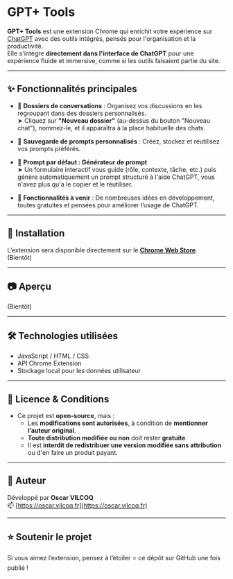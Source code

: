 # GPT+ Tools

**GPT+ Tools** est une extension Chrome qui enrichit votre expérience sur [ChatGPT](https://chat.openai.com) avec des outils intégrés, pensés pour l'organisation et la productivité.  
Elle s'intègre **directement dans l'interface de ChatGPT** pour une expérience fluide et immersive, comme si les outils faisaient partie du site.

---

## ✨ Fonctionnalités principales

- 📁 **Dossiers de conversations** : Organisez vos discussions en les regroupant dans des dossiers personnalisés.  
  ➤ Cliquez sur **"Nouveau dossier"** (au-dessus du bouton "Nouveau chat"), nommez-le, et il apparaîtra à la place habituelle des chats.
  
- 💾 **Sauvegarde de prompts personnalisés** : Créez, stockez et réutilisez vos prompts préférés.

- 🧠 **Prompt par défaut : Générateur de prompt**  
  ➤ Un formulaire interactif vous guide (rôle, contexte, tâche, etc.) puis génère automatiquement un prompt structuré à l'aide ChatGPT, vous n'avez plus qu'a le copier et le réutiliser.

- 🚧 **Fonctionnalités à venir** : De nombreuses idées en développement, toutes gratuites et pensées pour améliorer l’usage de ChatGPT.

---

## 🚀 Installation

L’extension sera disponible directement sur le **[Chrome Web Store](https://chrome.google.com/webstore/)**.  
(Bientôt)

---

## 📷 Aperçu
(Bientôt)

---

## 🛠️ Technologies utilisées

- JavaScript / HTML / CSS
- API Chrome Extension
- Stockage local pour les données utilisateur

---

## 📜 Licence & Conditions

- Ce projet est **open-source**, mais :
  - Les **modifications sont autorisées**, à condition de **mentionner l’auteur original**.
  - **Toute distribution modifiée ou non** doit rester **gratuite**.
  - Il est **interdit de redistribuer une version modifiée sans attribution** ou d'en faire un produit payant.

---

## 👤 Auteur

Développé par **Oscar VILCOQ**  
📫 [https://oscar.vilcoq.fr](https://oscar.vilcoq.fr)

---

## ⭐️ Soutenir le projet

Si vous aimez l’extension, pensez à l’étoiler ⭐️ ce dépôt sur GitHub une fois publié !